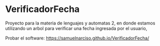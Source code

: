 # VerificadorFecha
Proyecto para la materia de lenguajes y automatas 2, en donde estamos utilizando un arbol para verificar una fecha ingresada por el usuario,

Probar el software: https://samuelnarciso.github.io/VerificadorFecha/
